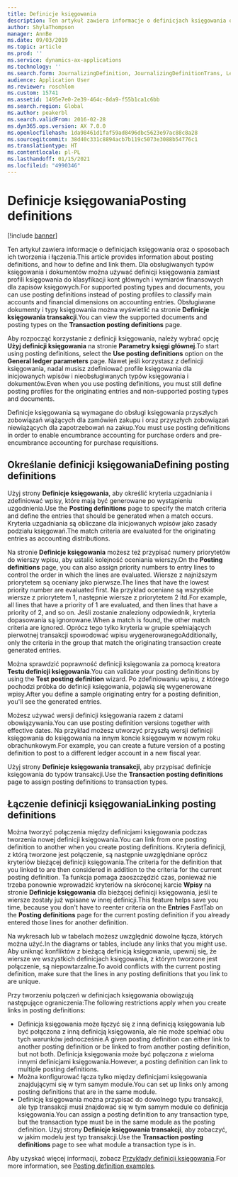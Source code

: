 ```yaml
---
title: Definicje księgowania
description: Ten artykuł zawiera informacje o definicjach księgowania oraz o sposobach ich tworzenia i łączenia. Dla obsługiwanych typów księgowania i dokumentów można używać definicji księgowania zamiast profili księgowania do klasyfikacji kont głównych i wymiarów finansowych dla zapisów księgowych.
author: ShylaThompson
manager: AnnBe
ms.date: 09/03/2019
ms.topic: article
ms.prod: ''
ms.service: dynamics-ax-applications
ms.technology: ''
ms.search.form: JournalizingDefinition, JournalizingDefinitionTrans, LedgerParameters
audience: Application User
ms.reviewer: roschlom
ms.custom: 15741
ms.assetid: 1495e7e0-2e39-464c-8da9-f55b1ca1c6bb
ms.search.region: Global
ms.author: peakerbl
ms.search.validFrom: 2016-02-28
ms.dyn365.ops.version: AX 7.0.0
ms.openlocfilehash: 1da98461d1faf59ad8496dbc5623e97ac88c8a28
ms.sourcegitcommit: 38d40c331c8894acb7b119c5073e3088b54776c1
ms.translationtype: HT
ms.contentlocale: pl-PL
ms.lasthandoff: 01/15/2021
ms.locfileid: "4990346"
---
```

# <a name="posting-definitions"></a><span data-ttu-id="4ce57-104">Definicje księgowania</span><span class="sxs-lookup"><span data-stu-id="4ce57-104">Posting definitions</span></span>

[!include [banner](../includes/banner.md)]

<span data-ttu-id="4ce57-105">Ten artykuł zawiera informacje o definicjach księgowania oraz o sposobach ich tworzenia i łączenia.</span><span class="sxs-lookup"><span data-stu-id="4ce57-105">This article provides information about posting definitions, and how to define and link them.</span></span>
<span data-ttu-id="4ce57-106">Dla obsługiwanych typów księgowania i dokumentów można używać definicji księgowania zamiast profili księgowania do klasyfikacji kont głównych i wymiarów finansowych dla zapisów księgowych.</span><span class="sxs-lookup"><span data-stu-id="4ce57-106">For supported posting types and documents, you can use posting definitions instead of posting profiles to classify main accounts and financial dimensions on accounting entries.</span></span> <span data-ttu-id="4ce57-107">Obsługiwane dokumenty i typy księgowania można wyświetlić na stronie **Definicje księgowania transakcji**.</span><span class="sxs-lookup"><span data-stu-id="4ce57-107">You can view the supported documents and posting types on the **Transaction posting definitions** page.</span></span> 

<span data-ttu-id="4ce57-108">Aby rozpocząć korzystanie z definicji księgowania, należy wybrać opcję **Użyj definicji księgowania** na stronie **Parametry księgi głównej**.</span><span class="sxs-lookup"><span data-stu-id="4ce57-108">To start using posting definitions, select the **Use posting definitions** option on the **General ledger parameters** page.</span></span> <span data-ttu-id="4ce57-109">Nawet jeśli korzystasz z definicji księgowania, nadal musisz zdefiniować profile księgowania dla inicjowanych wpisów i nieobsługiwanych typów księgowania i dokumentów.</span><span class="sxs-lookup"><span data-stu-id="4ce57-109">Even when you use posting definitions, you must still define posting profiles for the originating entries and non-supported posting types and documents.</span></span> 

<span data-ttu-id="4ce57-110">Definicje księgowania są wymagane do obsługi księgowania przyszłych zobowiązań wiążących dla zamówień zakupu i oraz przyszłych zobowiązań niewiążących dla zapotrzebowań na zakup.</span><span class="sxs-lookup"><span data-stu-id="4ce57-110">You must use posting definitions in order to enable encumbrance accounting for purchase orders and pre-encumbrance accounting for purchase requisitions.</span></span>

## <a name="defining-posting-definitions"></a><span data-ttu-id="4ce57-111">Określanie definicji księgowania</span><span class="sxs-lookup"><span data-stu-id="4ce57-111">Defining posting definitions</span></span>
<span data-ttu-id="4ce57-112">Użyj strony **Definicje księgowania**, aby określić kryteria uzgadniania i zdefiniować wpisy, które mają być generowane po wystąpieniu uzgodnienia.</span><span class="sxs-lookup"><span data-stu-id="4ce57-112">Use the **Posting definitions** page to specify the match criteria and define the entries that should be generated when a match occurs.</span></span> <span data-ttu-id="4ce57-113">Kryteria uzgadniania są obliczane dla inicjowanych wpisów jako zasady podziału księgowań.</span><span class="sxs-lookup"><span data-stu-id="4ce57-113">The match criteria are evaluated for the originating entries as accounting distributions.</span></span> 

<span data-ttu-id="4ce57-114">Na stronie **Definicje księgowania** możesz też przypisać numery priorytetów do wierszy wpisu, aby ustalić kolejność oceniania wierszy.</span><span class="sxs-lookup"><span data-stu-id="4ce57-114">On the **Posting definitions** page, you can also assign priority numbers to entry lines to control the order in which the lines are evaluated.</span></span> <span data-ttu-id="4ce57-115">Wiersze z najniższym priorytetem są oceniany jako pierwsze.</span><span class="sxs-lookup"><span data-stu-id="4ce57-115">The lines that have the lowest priority number are evaluated first.</span></span> <span data-ttu-id="4ce57-116">Na przykład oceniane są wszystkie wiersze z priorytetem 1, następnie wiersze z priorytetem 2 itd.</span><span class="sxs-lookup"><span data-stu-id="4ce57-116">For example, all lines that have a priority of 1 are evaluated, and then lines that have a priority of 2, and so on.</span></span> <span data-ttu-id="4ce57-117">Jeśli zostanie znaleziony odpowiednik, kryteria dopasowania są ignorowane.</span><span class="sxs-lookup"><span data-stu-id="4ce57-117">When a match is found, the other match criteria are ignored.</span></span> <span data-ttu-id="4ce57-118">Oprócz tego tylko kryteria w grupie spełniających pierwotnej transakcji spowodować wpisu wygenerowanego</span><span class="sxs-lookup"><span data-stu-id="4ce57-118">Additionally, only the criteria in the group that match the originating transaction create generated entries.</span></span> 

<span data-ttu-id="4ce57-119">Można sprawdzić poprawność definicji księgowania za pomocą kreatora **Testu definicji księgowania**.</span><span class="sxs-lookup"><span data-stu-id="4ce57-119">You can validate your posting definitions by using the **Test posting definition** wizard.</span></span> <span data-ttu-id="4ce57-120">Po zdefiniowaniu wpisu, z którego pochodzi próbka do definicji księgowania, pojawią się wygenerowane wpisy.</span><span class="sxs-lookup"><span data-stu-id="4ce57-120">After you define a sample originating entry for a posting definition, you'll see the generated entries.</span></span> 

<span data-ttu-id="4ce57-121">Możesz używać wersji definicji księgowania razem z datami obowiązywania.</span><span class="sxs-lookup"><span data-stu-id="4ce57-121">You can use posting definition versions together with effective dates.</span></span> <span data-ttu-id="4ce57-122">Na przykład możesz utworzyć przyszłą wersji definicji księgowania do księgowania na innym koncie księgowym w nowym roku obrachunkowym.</span><span class="sxs-lookup"><span data-stu-id="4ce57-122">For example, you can create a future version of a posting definition to post to a different ledger account in a new fiscal year.</span></span> 

<span data-ttu-id="4ce57-123">Użyj strony **Definicje księgowania transakcji**, aby przypisać definicje księgowania do typów transakcji.</span><span class="sxs-lookup"><span data-stu-id="4ce57-123">Use the **Transaction posting definitions** page to assign posting definitions to transaction types.</span></span>

## <a name="linking-posting-definitions"></a><span data-ttu-id="4ce57-124">Łączenie definicji księgowania</span><span class="sxs-lookup"><span data-stu-id="4ce57-124">Linking posting definitions</span></span>
<span data-ttu-id="4ce57-125">Można tworzyć połączenia między definicjami księgowania podczas tworzenia nowej definicji księgowania.</span><span class="sxs-lookup"><span data-stu-id="4ce57-125">You can link from one posting definition to another when you create posting definitions.</span></span> <span data-ttu-id="4ce57-126">Kryteria definicji, z którą tworzone jest połączenie, są następnie uwzględniane oprócz kryteriów bieżącej definicji księgowania.</span><span class="sxs-lookup"><span data-stu-id="4ce57-126">The criteria for the definition that you linked to are then considered in addition to the criteria for the current posting definition.</span></span> <span data-ttu-id="4ce57-127">Ta funkcja pomaga zaoszczędzić czas, ponieważ nie trzeba ponownie wprowadzić kryteriów na skróconej karcie **Wpisy** na stronie **Definicje księgowania** dla bieżącej definicji księgowania, jeśli te wiersze zostały już wpisane w innej definicji.</span><span class="sxs-lookup"><span data-stu-id="4ce57-127">This feature helps save you time, because you don't have to reenter criteria on the **Entries** FastTab on the **Posting definitions** page for the current posting definition if you already entered those lines for another definition.</span></span> 

<span data-ttu-id="4ce57-128">Na wykresach lub w tabelach możesz uwzględnić dowolne łącza, których można użyć.</span><span class="sxs-lookup"><span data-stu-id="4ce57-128">In the diagrams or tables, include any links that you might use.</span></span> <span data-ttu-id="4ce57-129">Aby uniknąć konfliktów z bieżącą definicją księgowania, upewnij się, że wiersze we wszystkich definicjach księgowania, z którym tworzone jest połączenie, są niepowtarzalne.</span><span class="sxs-lookup"><span data-stu-id="4ce57-129">To avoid conflicts with the current posting definition, make sure that the lines in any posting definitions that you link to are unique.</span></span> 

<span data-ttu-id="4ce57-130">Przy tworzeniu połączeń w definicjach księgowania obowiązują następujące ograniczenia:</span><span class="sxs-lookup"><span data-stu-id="4ce57-130">The following restrictions apply when you create links in posting definitions:</span></span>

-   <span data-ttu-id="4ce57-131">Definicja księgowania może łączyć się z inną definicją księgowania lub być połączona z inną definicją księgowania, ale nie może spełniać obu tych warunków jednocześnie.</span><span class="sxs-lookup"><span data-stu-id="4ce57-131">A given posting definition can either link to another posting definition or be linked to from another posting definition, but not both.</span></span> <span data-ttu-id="4ce57-132">Definicja księgowania może być połączona z wieloma innymi definicjami księgowania.</span><span class="sxs-lookup"><span data-stu-id="4ce57-132">However, a posting definition can link to multiple posting definitions.</span></span>
-   <span data-ttu-id="4ce57-133">Można konfigurować łącza tylko między definicjami księgowania znajdującymi się w tym samym module.</span><span class="sxs-lookup"><span data-stu-id="4ce57-133">You can set up links only among posting definitions that are in the same module.</span></span>
-   <span data-ttu-id="4ce57-134">Definicję księgowania można przypisać do dowolnego typu transakcji, ale typ transakcji musi znajdować się w tym samym module co definicja księgowania.</span><span class="sxs-lookup"><span data-stu-id="4ce57-134">You can assign a posting definition to any transaction type, but the transaction type must be in the same module as the posting definition.</span></span> <span data-ttu-id="4ce57-135">Użyj strony **Definicje księgowania transakcji**, aby zobaczyć, w jakim modelu jest typ transakcji.</span><span class="sxs-lookup"><span data-stu-id="4ce57-135">Use the **Transaction posting definitions** page to see what module a transaction type is in.</span></span>


<span data-ttu-id="4ce57-136">Aby uzyskać więcej informacji, zobacz [Przykłady definicji księgowania](example-posting-definitions.md).</span><span class="sxs-lookup"><span data-stu-id="4ce57-136">For more information, see [Posting definition examples](example-posting-definitions.md).</span></span> 


